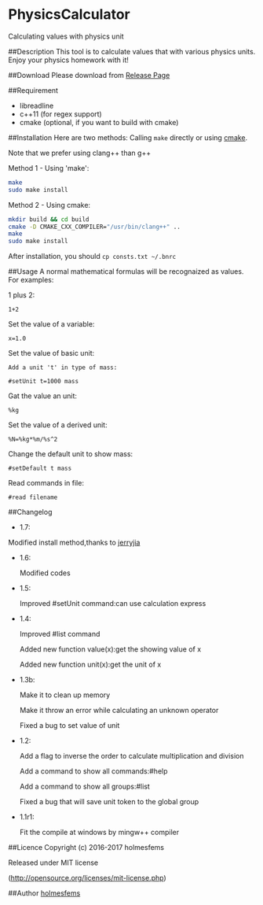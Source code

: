 PhysicsCalculator
====
Calculating values with physics unit

##Description
This tool is to calculate values that with various physics units. Enjoy your physics homework with it!

##Download
Please download from [Release Page](https://github.com/holmesfems/UnitCalculator/releases)

##Requirement
* libreadline
* c++11 (for regex support)
* cmake (optional, if you want to build with cmake)


##Installation
Here are two methods: Calling `make` directly or using [cmake](https://cmake.org/runningcmake/).

Note that we prefer using clang++ than g++

Method 1 - Using 'make':

```sh
make
sudo make install
```

Method 2 - Using cmake:

```sh
mkdir build && cd build
cmake -D CMAKE_CXX_COMPILER="/usr/bin/clang++" ..
make
sudo make install
```

After installation, you should `cp consts.txt ~/.bnrc`

##Usage
A normal mathematical formulas will be recognaized as values.
For examples:

1 plus 2:

    1+2

Set the value of a variable:

    x=1.0

Set the value of basic unit:

    Add a unit 't' in type of mass:

    #setUnit t=1000 mass

Gat the value an unit:

    %kg

Set the value of a derived unit:

    %N=%kg*%m/%s^2

Change the default unit to show mass:

    #setDefault t mass

Read commands in file:

    #read filename

##Changelog
* 1.7:

Modified install method,thanks to [jerryjia](https://github.com/jerryjiahaha)

* 1.6:

    Modified codes

* 1.5:

    Improved #setUnit command:can use calculation express

* 1.4:

    Improved #list command

    Added new function value(x):get the showing value of x

    Added new function unit(x):get the unit of x

* 1.3b:

    Make it to clean up memory

    Make it throw an error while calculating an unknown operator

    Fixed a bug to set value of unit

* 1.2:

    Add a flag to inverse the order to calculate multiplication and division

    Add a command to show all commands:#help

    Add a command to show all groups:#list

    Fixed a bug that will save unit token to the global group

* 1.1r1:

    Fit the compile at windows by mingw++ compiler

##Licence
Copyright (c) 2016-2017 holmesfems

Released under MIT license

(http://opensource.org/licenses/mit-license.php)

##Author
[holmesfems](https://github.com/holmesfems)
